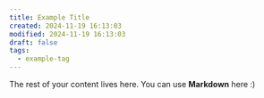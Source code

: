 ```yaml
---
title: Example Title
created: 2024-11-19 16:13:03
modified: 2024-11-19 16:13:03
draft: false
tags:
  - example-tag
---
```

 
The rest of your content lives here. You can use **Markdown** here :)

